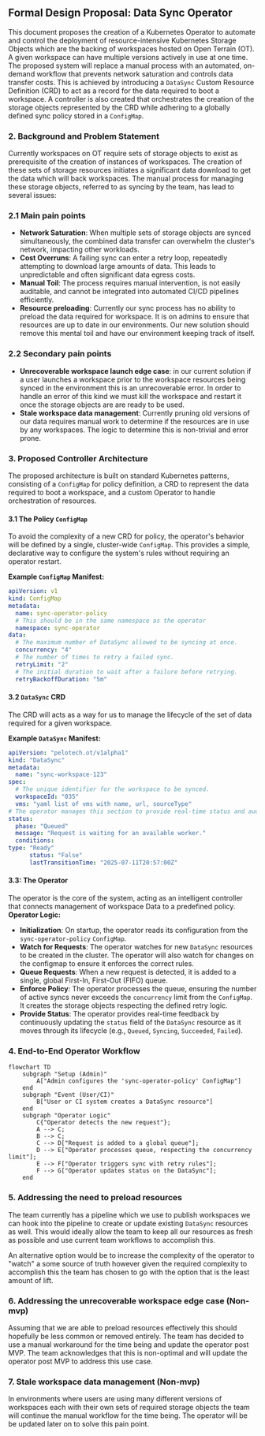 ## **Formal Design Proposal: Data Sync Operator**

This document proposes the creation of a Kubernetes Operator to automate and control the deployment of resource-intensive Kubernetes Storage Objects which are the backing of workspaces hosted on Open Terrain (OT). A given workspace can have multiple versions actively in use at one time. The proposed system will replace a manual process with an automated, on-demand workflow that prevents network saturation and controls data transfer costs. This is achieved by introducing a `DataSync` Custom Resource Definition (CRD) to act as a record for the data required to boot a workspace. A controller is also created that orchestrates the creation of the storage objects represented by the CRD while adhering to a globally defined sync policy stored in a `ConfigMap`.

### 2. Background and Problem Statement
Currently workspaces on OT require sets of storage objects to exist as prerequisite of the creation of instances of workspaces. The creation of these sets of storage resources initiates a significant data download to get the data which will back workspaces. The manual process for managing these storage objects, referred to as syncing by the team, has lead to several issues:

### 2.1 Main pain points
- **Network Saturation**: When multiple sets of storage objects are synced simultaneously, the combined data transfer can overwhelm the cluster's network, impacting other workloads.
- **Cost Overruns**: A failing sync can enter a retry loop, repeatedly attempting to download large amounts of data. This leads to unpredictable and often significant data egress costs.
- **Manual Toil**: The process requires manual intervention, is not easily auditable, and cannot be integrated into automated CI/CD pipelines efficiently.
- **Resource preloading**: Currently our sync process has no ability to preload the data required for workspace. It is on admins to ensure that resources are up to date in our environments. Our new solution should remove this mental toil and have our environment keeping track of itself.

### 2.2 Secondary pain points
- **Unrecoverable workspace launch edge case**: in our current solution if a user launches a workspace prior to the workspace resources being synced in the environment this is an unrecoverable error. In order to handle an error of this kind we must kill the workspace and restart it once the storage objects are are ready to be used.
- **Stale workspace data management**: Currently pruning old versions of our data requires manual work to determine if the resources are in use by any workspaces. The logic to determine this is non-trivial and error prone.


### **3. Proposed Controller Architecture**
The proposed architecture is built on standard Kubernetes patterns, consisting of a `ConfigMap` for policy definition, a CRD to represent the data required to boot a workspace, and a custom Operator to handle orchestration of resources.

#### **3.1 The Policy `ConfigMap`**

To avoid the complexity of a new CRD for policy, the operator's behavior will be defined by a single, cluster-wide `ConfigMap`. This provides a simple, declarative way to configure the system's rules without requiring an operator restart.

**Example `ConfigMap` Manifest:**
```yaml
apiVersion: v1
kind: ConfigMap
metadata:
  name: sync-operator-policy
  # This should be in the same namespace as the operator
  namespace: sync-operator
data:
  # The maximum number of DataSync allowed to be syncing at once.
  concurrency: "4"
  # The number of times to retry a failed sync.
  retryLimit: "2"
  # The initial duration to wait after a failure before retrying.
  retryBackoffDuration: "5m"
```

#### **3.2 `DataSync` CRD**

The CRD will acts as a way for us to manage the lifecycle of the set of data required for a given workspace.

**Example `DataSync` Manifest:**
```yaml
apiVersion: "pelotech.ot/v1alpha1"
kind: "DataSync"
metadata:
  name: "sync-workspace-123"
spec:
  # The unique identifier for the workspace to be synced.
  workspaceId: "035"
  vms: "yaml list of vms with name, url, sourceType"
# The operator manages this section to provide real-time status and auditability.
status:
  phase: "Queued"
  message: "Request is waiting for an available worker."
  conditions:
type: "Ready"
      status: "False"
      lastTransitionTime: "2025-07-11T20:57:00Z"
```

#### **3.3: The Operator**
The operator is the core of the system, acting as an intelligent controller that connects management of workspace Data to a predefined policy.
**Operator Logic:**
- **Initialization**: On startup, the operator reads its configuration from the `sync-operator-policy` `ConfigMap`.
- **Watch for Requests**: The operator watches for new `DataSync` resources to be created in the cluster. The operator will also watch for changes on the configmap to ensure it enforces the correct rules.
- **Queue Requests**: When a new request is detected, it is added to a single, global First-In, First-Out (FIFO) queue.
- **Enforce Policy**: The operator processes the queue, ensuring the number of active syncs never exceeds the `concurrency` limit from the `ConfigMap`. It creates the storage objects respecting the defined retry logic.
- **Provide Status**: The operator provides real-time feedback by continuously updating the `status` field of the `DataSync` resource as it moves through its lifecycle (e.g., `Queued`, `Syncing`, `Succeeded`, `Failed`).

### **4. End-to-End Operator Workflow**
```mermaid
flowchart TD
    subgraph "Setup (Admin)"
        A["Admin configures the 'sync-operator-policy' ConfigMap"]
    end
    subgraph "Event (User/CI)"
        B["User or CI system creates a DataSync resource"]
    end
    subgraph "Operator Logic"
        C{"Operator detects the new request"};
        A --> C;
        B --> C;
        C --> D["Request is added to a global queue"];
        D --> E["Operator processes queue, respecting the concurrency limit"];
        E --> F["Operator triggers sync with retry rules"];
        F --> G["Operator updates status on the DataSync"];
    end
```
### **5. Addressing the need to preload resources**

The team currently has a pipeline which we use to publish workspaces we can hook into the pipeline to create or update existing `DataSync` resources as well. This would ideally allow the team to keep all our resources as fresh as possible and use current team workflows to accomplish this.

An alternative option would be to increase the complexity of the operator to "watch" a some source of truth however given the required complexity to accomplish this the team has chosen to go with the option that is the least amount of lift.

### **6. Addressing the unrecoverable workspace edge case** (Non-mvp)

Assuming that we are able to preload resources effectively this should hopefully be less common or removed entirely. The team has decided to use a manual workaround for the time being and update the operator post MVP. The team acknowledges that this is non-optimal and will update the operator post MVP to address this use case.

### **7. Stale workspace data management** (Non-mvp)

In environments where users are using many different versions of workspaces each with their own sets of required storage objects the team will continue the manual workflow for the time being. The operator will be be updated later on to solve this pain point.
